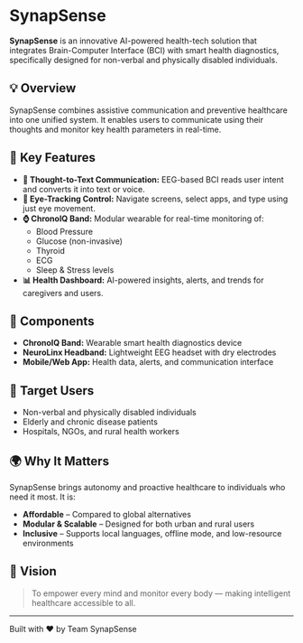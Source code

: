 # SynapSense

**SynapSense** is an innovative AI-powered health-tech solution that integrates Brain-Computer Interface (BCI) with smart health diagnostics, specifically designed for non-verbal and physically disabled individuals.

## 💡 Overview
SynapSense combines assistive communication and preventive healthcare into one unified system. It enables users to communicate using their thoughts and monitor key health parameters in real-time.

## 🔧 Key Features
- **🧠 Thought-to-Text Communication:** EEG-based BCI reads user intent and converts it into text or voice.
- **👀 Eye-Tracking Control:** Navigate screens, select apps, and type using just eye movement.
- **⌚ ChronoIQ Band:** Modular wearable for real-time monitoring of:
  - Blood Pressure
  - Glucose (non-invasive)
  - Thyroid
  - ECG
  - Sleep & Stress levels
- **📊 Health Dashboard:** AI-powered insights, alerts, and trends for caregivers and users.

## 📱 Components
- **ChronoIQ Band:** Wearable smart health diagnostics device
- **NeuroLinx Headband:** Lightweight EEG headset with dry electrodes
- **Mobile/Web App:** Health data, alerts, and communication interface

## 🎯 Target Users
- Non-verbal and physically disabled individuals
- Elderly and chronic disease patients
- Hospitals, NGOs, and rural health workers

## 🌍 Why It Matters
SynapSense brings autonomy and proactive healthcare to individuals who need it most. It is:
- **Affordable** – Compared to global alternatives
- **Modular & Scalable** – Designed for both urban and rural users
- **Inclusive** – Supports local languages, offline mode, and low-resource environments

## 🚀 Vision
> To empower every mind and monitor every body — making intelligent healthcare accessible to all.

---

Built with ❤️ by Team SynapSense

